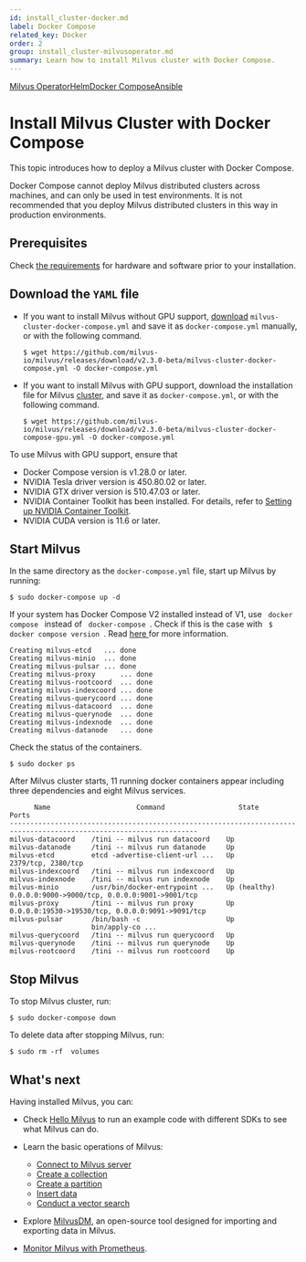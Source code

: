 ```yaml
---
id: install_cluster-docker.md
label: Docker Compose
related_key: Docker
order: 2
group: install_cluster-milvusoperator.md
summary: Learn how to install Milvus cluster with Docker Compose.
---
```


<div class="tab-wrapper"><a href="install_cluster-milvusoperator.md" class=''>Milvus Operator</a><a href="install_cluster-helm.md" class=''>Helm</a><a href="install_cluster-docker.md" class='active '>Docker Compose</a><a href="install_cluster-ansible.md" class=''>Ansible</a></div>

# Install Milvus Cluster with Docker Compose

This topic introduces how to deploy a Milvus cluster with Docker Compose.

<div class="alert note">
Docker Compose cannot deploy Milvus distributed clusters across machines, and can only be used in test environments. It is not recommended that you deploy Milvus distributed clusters in this way in production environments.
</div>

## Prerequisites

Check [the requirements](prerequisite-docker.md) for hardware and software prior to your installation. 

## Download the `YAML` file

- If you want to install Milvus without GPU support, [download](https://github.com/milvus-io/milvus/releases/download/v2.3.0-beta/milvus-cluster-docker-compose.yml) `milvus-cluster-docker-compose.yml` and save it as `docker-compose.yml` manually, or with the following command.

  ```
  $ wget https://github.com/milvus-io/milvus/releases/download/v2.3.0-beta/milvus-cluster-docker-compose.yml -O docker-compose.yml
  ```

- If you want to install Milvus with GPU support, download the installation file for Milvus [cluster](https://github.com/milvus-io/milvus/releases/download/v2.3.0-beta/milvus-cluster-docker-compose-gpu.yml), and save it as `docker-compose.yml`, or with the following command.

  ```
  $ wget https://github.com/milvus-io/milvus/releases/download/v2.3.0-beta/milvus-cluster-docker-compose-gpu.yml -O docker-compose.yml
  ```

<div class="alert note">

To use Milvus with GPU support, ensure that

- Docker Compose version is v1.28.0 or later.
- NVIDIA Tesla driver version is 450.80.02 or later.
- NVIDIA GTX driver version is 510.47.03 or later. 
- NVIDIA Container Toolkit has been installed. For details, refer to [Setting up NVIDIA Container Toolkit](https://docs.nvidia.com/datacenter/cloud-native/container-toolkit/install-guide.html#id2).
- NVIDIA CUDA version is 11.6 or later.

</div>


## Start Milvus

In the same directory as the `docker-compose.yml` file, start up Milvus by running:

```Shell
$ sudo docker-compose up -d
```

<div class="alert note">
If your system has Docker Compose V2 installed instead of V1, use <code> docker compose </code> instead of <code> docker-compose </code>. Check if this is the case with <code> $ docker compose version </code>. Read <a href="https://docs.docker.com/compose/#compose-v2-and-the-new-docker-compose-command"> here </a> for more information.
</div>

```Text
Creating milvus-etcd   ... done
Creating milvus-minio  ... done
Creating milvus-pulsar ... done
Creating milvus-proxy      ... done
Creating milvus-rootcoord  ... done
Creating milvus-indexcoord ... done
Creating milvus-querycoord ... done
Creating milvus-datacoord  ... done
Creating milvus-querynode  ... done
Creating milvus-indexnode  ... done
Creating milvus-datanode   ... done
```

Check the status of the containers.

```
$ sudo docker ps
```

After Milvus cluster starts, 11 running docker containers appear including three dependencies and eight Milvus services.

```
      Name                     Command                  State                            Ports
--------------------------------------------------------------------------------------------------------------------
milvus-datacoord    /tini -- milvus run datacoord    Up
milvus-datanode     /tini -- milvus run datanode     Up
milvus-etcd         etcd -advertise-client-url ...   Up             2379/tcp, 2380/tcp
milvus-indexcoord   /tini -- milvus run indexcoord   Up
milvus-indexnode    /tini -- milvus run indexnode    Up
milvus-minio        /usr/bin/docker-entrypoint ...   Up (healthy)   0.0.0.0:9000->9000/tcp, 0.0.0.0:9001->9001/tcp
milvus-proxy        /tini -- milvus run proxy        Up             0.0.0.0:19530->19530/tcp, 0.0.0.0:9091->9091/tcp
milvus-pulsar       /bin/bash -c                     Up
                    bin/apply-co ...
milvus-querycoord   /tini -- milvus run querycoord   Up
milvus-querynode    /tini -- milvus run querynode    Up
milvus-rootcoord    /tini -- milvus run rootcoord    Up
```

## Stop Milvus

To stop Milvus cluster, run:

```shell
$ sudo docker-compose down
```

To delete data after stopping Milvus, run:

```shell
$ sudo rm -rf  volumes
```

## What's next

Having installed Milvus, you can:

- Check [Hello Milvus](example_code.md) to run an example code with different SDKs to see what Milvus can do.

- Learn the basic operations of Milvus:
  - [Connect to Milvus server](manage_connection.md)
  - [Create a collection](create_collection.md)
  - [Create a partition](create_partition.md)
  - [Insert data](insert_data.md)
  - [Conduct a vector search](search.md)

- Explore [MilvusDM](migrate_overview.md), an open-source tool designed for importing and exporting data in Milvus.
- [Monitor Milvus with Prometheus](monitor.md).
